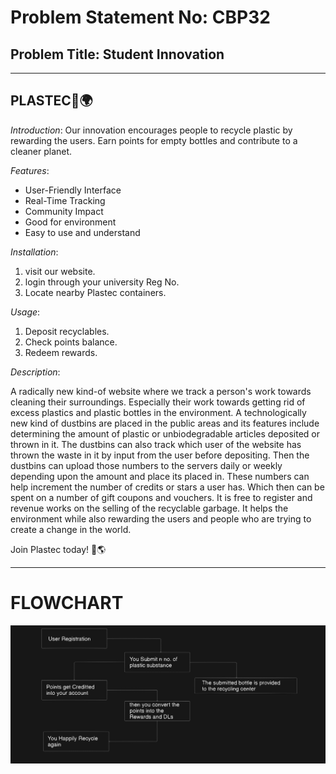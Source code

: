 # Problem Statement No: CBP32
## Problem Title: Student Innovation
- - -
## PLASTEC🌱🌍

*Introduction*:
Our innovation encourages people to recycle plastic by rewarding the users. Earn points for empty bottles and contribute to a cleaner planet.

*Features*:
- User-Friendly Interface
- Real-Time Tracking
- Community Impact
- Good for environment 
- Easy to use and understand

*Installation*:
1. visit our website.
2. login through your university Reg No. 
3. Locate nearby Plastec containers.

*Usage*:
1. Deposit recyclables.
2. Check points balance.
3. Redeem rewards.

*Description*:

A radically new kind-of website where we track a person's work towards cleaning their surroundings. 
Especially their work towards getting rid of excess plastics and plastic bottles in the environment.
A technologically new kind of dustbins are placed in the public areas and its features include determining the amount of plastic or unbiodegradable articles deposited or thrown in it.
The dustbins can also track which user of the website has thrown the waste in it by input from the user before depositing.
Then the dustbins can upload those numbers to the servers daily or weekly depending upon the amount and place its placed in.
These numbers can help increment the number of credits or stars a user has.
Which then can be spent on a number of gift coupons and vouchers.
It is free to register and revenue works on the selling of the recyclable garbage.
It helps the environment while also rewarding the users and people who are trying to create a change in the world.

Join Plastec today! 🌟🌎

- - - 
# FLOWCHART


![flowchart](/ss/Screenshot%202024-02-29%20235802.png)
